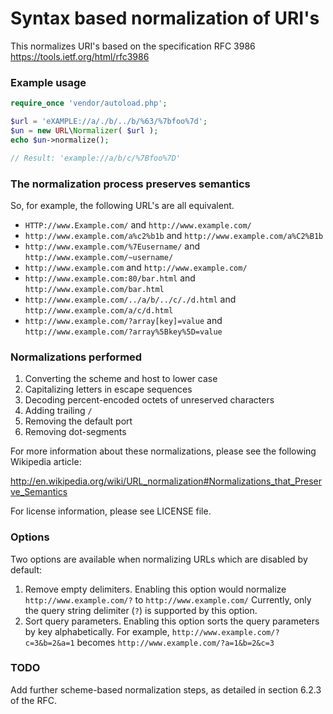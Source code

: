 
# Syntax based normalization of URI's

This normalizes URI's based on the specification RFC 3986 
https://tools.ietf.org/html/rfc3986

### Example usage

```php
require_once 'vendor/autoload.php';

$url = 'eXAMPLE://a/./b/../b/%63/%7bfoo%7d';
$un = new URL\Normalizer( $url );
echo $un->normalize();

// Result: 'example://a/b/c/%7Bfoo%7D'
```

### The normalization process preserves semantics

So, for example, the following URL's are all equivalent.

- `HTTP://www.Example.com/` and `http://www.example.com/`
- `http://www.example.com/a%c2%b1b` and `http://www.example.com/a%C2%B1b`
- `http://www.example.com/%7Eusername/` and `http://www.example.com/~username/`
- `http://www.example.com` and `http://www.example.com/`
- `http://www.example.com:80/bar.html` and `http://www.example.com/bar.html`
- `http://www.example.com/../a/b/../c/./d.html` and `http://www.example.com/a/c/d.html`
- `http://www.example.com/?array[key]=value` and `http://www.example.com/?array%5Bkey%5D=value`

### Normalizations performed

1. Converting the scheme and host to lower case
1. Capitalizing letters in escape sequences
1. Decoding percent-encoded octets of unreserved characters
1. Adding trailing `/`
1. Removing the default port
1. Removing dot-segments

For more information about these normalizations, please see the following Wikipedia article:

http://en.wikipedia.org/wiki/URL_normalization#Normalizations_that_Preserve_Semantics

For license information, please see LICENSE file.

### Options

Two options are available when normalizing URLs which are disabled by default:

1. Remove empty delimiters.  Enabling this option would normalize `http://www.example.com/?` to `http://www.example.com/`  Currently, only the query string delimiter (`?`) is supported by this option.
2. Sort query parameters.  Enabling this option sorts the query parameters by key alphabetically.  For example, `http://www.example.com/?c=3&b=2&a=1` becomes `http://www.example.com/?a=1&b=2&c=3`

### TODO

Add further scheme-based normalization steps, as detailed in section 6.2.3 of the RFC.
